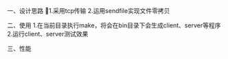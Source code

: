 
一、设计思路
    1.采用tcp传输
    2.运用sendfile实现文件零拷贝

二、使用
    1.在当前目录执行make，将会在bin目录下会生成client、server等程序
    2.运行client、server测试效果

三、性能